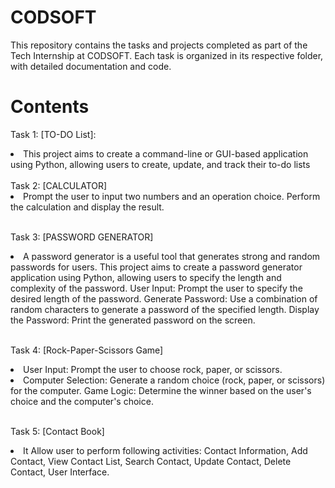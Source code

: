 # CODSOFT
This repository contains the tasks and projects completed as part of the Tech Internship at CODSOFT. Each task is organized in its respective folder, with detailed documentation and code.

# Contents
Task 1: [TO-DO List]:
  <li>This project aims to create a command-line or GUI-based application using Python, allowing users to create, update, and track their to-do lists</li>

<br>
Task 2: [CALCULATOR]
  <li>Prompt the user to input two numbers and an operation choice. Perform the calculation and display the result.</li>
<br>

Task 3: [PASSWORD GENERATOR]
  <li>A password generator is a useful tool that generates strong and random passwords for users. This project aims to create a password generator application using Python, allowing users to specify the length and complexity of the password. User Input: Prompt the user to specify the desired length of the password. Generate Password: Use a combination of random characters to generate a password of the specified length. Display the Password: Print the generated password on the screen.</li>
<br>

Task 4: [Rock-Paper-Scissors Game]
  <li>User Input: Prompt the user to choose rock, paper, or scissors. </li>
    <li>Computer Selection: Generate a random choice (rock, paper, or scissors) for the computer. Game Logic: Determine the winner based on the user's choice and the computer's choice.</li>
<br>

Task 5: [Contact Book]
  <li>It Allow user to perform following activities: Contact Information, Add Contact, View Contact List, Search Contact, Update Contact, Delete Contact, User Interface.</li>
